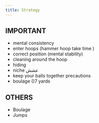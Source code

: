 ```yaml
---
title: Strategy
---
```



IMPORTANT 
---
+ mental consistency
+ enter hoops (hammer hoop take time )
+ correct position (mental stability)
+ cleaning around the hoop
+  hiding
+ niche عشش
+ keep your balls together precautions 
+ boulage ()7 yards

OTHERS 
---
+ Boulage
+ Jumps 
